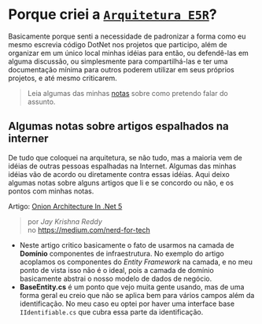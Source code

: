 # Porque criei a [`Arquitetura E5R`][e5r]?

Basicamente porque senti a necessidade de padronizar a forma como eu mesmo escrevia
código DotNet nos projetos que participo, além de organizar em um único local minhas
idéias para então, ou defendê-las em alguma discussão, ou simplesmente para compartilhá-las
e ter uma documentação mínima para outros poderem utilizar em seus próprios projetos,
e até mesmo criticarem.

> Leia algumas das minhas [notas](NOTAS.md) sobre como pretendo falar do assunto.

## Algumas notas sobre artigos espalhados na interner

De tudo que coloquei na arquitetura, se não tudo, mas a maioria vem de idéias de outras
pessoas espalhadas na Internet. Algumas das minhas idéias vão de acordo ou diretamente
contra essas idéias. Aqui deixo algumas notas sobre alguns artigos que li e se
concordo ou não, e os pontos com minhas notas.

Artigo: [Onion Architecture In .Net 5](https://medium.com/nerd-for-tech/onion-architecture-in-net-5-deb04efe9df0)
> por *Jay Krishna Reddy* <br />
> no https://medium.com/nerd-for-tech

* Neste artigo critico basicamente o fato de usarmos na camada de **Domínio** componentes de
infraestrutura. No exemplo do artigo acoplamos os componentes do *Entity Framework* na camada,
e no meu ponto de vista isso não é o ideal, pois a camada de domínio basicamente abstrai o
nosso modelo de dados de negócio.
* **BaseEntity.cs** é um ponto que vejo muita gente usando, mas de uma forma geral eu creio que
  não se aplica bem para vários campos além da identificação. No meu caso eu optei por haver uma
  interface base `IIdentifiable.cs` que cubra essa parte da identificação.

[e5r]: https://github.com/e5r/e5r.architecture
